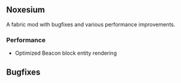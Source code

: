 Noxesium
---
A fabric mod with bugfixes and various performance improvements.

### Performance
- Optimized Beacon block entity rendering


## Bugfixes
